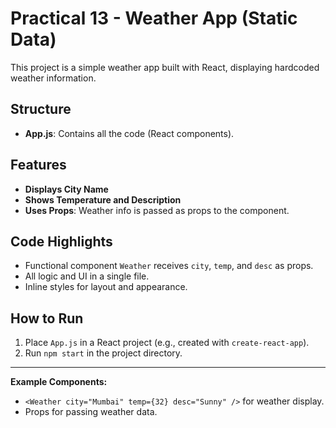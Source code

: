 # Practical 13 - Weather App (Static Data)

This project is a simple weather app built with React, displaying hardcoded weather information.

## Structure
- **App.js**: Contains all the code (React components).

## Features
- **Displays City Name**
- **Shows Temperature and Description**
- **Uses Props**: Weather info is passed as props to the component.

## Code Highlights
- Functional component `Weather` receives `city`, `temp`, and `desc` as props.
- All logic and UI in a single file.
- Inline styles for layout and appearance.

## How to Run
1. Place `App.js` in a React project (e.g., created with `create-react-app`).
2. Run `npm start` in the project directory.

---

**Example Components:**
- `<Weather city="Mumbai" temp={32} desc="Sunny" />` for weather display.
- Props for passing weather data. 